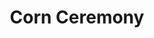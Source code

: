 ---
link: https://diglib-legacy.amphilsoc.org/islandora/object/video%3A1682/datastream/MP4/view
title: Corn Ceremony
description: 
interviewee: Donna Pierite
category: Tunica Culture and Music
layout: video
---